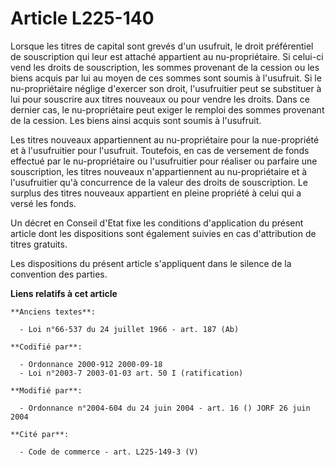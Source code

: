 # Article L225-140

Lorsque les titres de capital sont grevés d'un usufruit, le droit préférentiel de souscription qui leur est attaché
appartient au nu-propriétaire. Si celui-ci vend les droits de souscription, les sommes provenant de la cession ou les biens
acquis par lui au moyen de ces sommes sont soumis à l'usufruit. Si le nu-propriétaire néglige d'exercer son droit,
l'usufruitier peut se substituer à lui pour souscrire aux titres nouveaux ou pour vendre les droits. Dans ce dernier cas, le
nu-propriétaire peut exiger le remploi des sommes provenant de la cession. Les biens ainsi acquis sont soumis à l'usufruit.

Les titres nouveaux appartiennent au nu-propriétaire pour la nue-propriété et à l'usufruitier pour l'usufruit. Toutefois, en
cas de versement de fonds effectué par le nu-propriétaire ou l'usufruitier pour réaliser ou parfaire une souscription, les
titres nouveaux n'appartiennent au nu-propriétaire et à l'usufruitier qu'à concurrence de la valeur des droits de
souscription. Le surplus des titres nouveaux appartient en pleine propriété à celui qui a versé les fonds.

Un décret en Conseil d'Etat fixe les conditions d'application du présent article dont les dispositions sont également suivies
en cas d'attribution de titres gratuits.

Les dispositions du présent article s'appliquent dans le silence de la convention des parties.

**Liens relatifs à cet article**

	**Anciens textes**:

	  - Loi n°66-537 du 24 juillet 1966 - art. 187 (Ab)

	**Codifié par**:

	  - Ordonnance 2000-912 2000-09-18
	  - Loi n°2003-7 2003-01-03 art. 50 I (ratification)

	**Modifié par**:

	  - Ordonnance n°2004-604 du 24 juin 2004 - art. 16 () JORF 26 juin 2004

	**Cité par**:

	  - Code de commerce - art. L225-149-3 (V)
